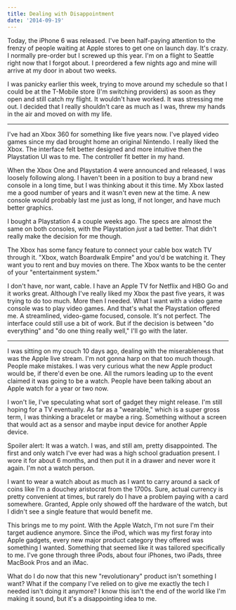 ```yaml
---
title: Dealing with Disappointment
date: '2014-09-19'
---
```


Today, the iPhone 6 was released. I've been half-paying attention to the frenzy of people waiting at Apple stores to get one on launch day. It's crazy. I normally pre-order but I screwed up this year. I'm on a flight to Seattle right now that I forgot about. I preordered a few nights ago and mine will arrive at my door in about two weeks.

I was panicky earlier this week, trying to move around my schedule so that I could be at the T-Mobile store (I'm switching providers) as soon as they open and still catch my flight. It wouldn't have worked. It was stressing me out. I decided that I really shouldn't care as much as I was, threw my hands in the air and moved on with my life.

---

I've had an Xbox 360 for something like five years now. I've played video games since my dad brought home an original Nintendo. I really liked the Xbox. The interface felt better designed and more intuitive then the Playstation UI was to me. The controller fit better in my hand.

When the Xbox One and Playstation 4 were announced and released, I was loosely following along. I haven't been in a position to buy a brand new console in a long time, but I was thinking about it this time. My Xbox lasted me a good number of years and it wasn't even new at the time. A new console would probably last me just as long, if not longer, and have much better graphics.

I bought a Playstation 4 a couple weeks ago. The specs are almost the same on both consoles, with the Playstation *just* a tad better. That didn't really make the decision for me though.

The Xbox has some fancy feature to connect your cable box watch TV through it. "Xbox, watch Boardwalk Empire" and you'd be watching it. They want you to rent and buy movies on there. The Xbox wants to be the center of your "entertainment system."

I don't have, nor want, cable. I have an Apple TV for Netflix and HBO Go and it works great. Although I've really liked my Xbox the past five years, it was trying to do too much. More then I needed. What I want with a video game console was to play video games. And that's what the Playstation offered me. A streamlined, video-game focused, console. It's not perfect. The interface could still use a bit of work. But if the decision is between "do everything" and "do one thing really well," I'll go with the later.

---

I was sitting on my couch 10 days ago, dealing with the miserableness that was the Apple live stream. I'm not gonna harp on that too much though. People make mistakes. I was very curious what the new Apple product would be, if there'd even be one. All the rumors leading up to the event claimed it was going to be a watch. People have been talking about an Apple watch for a year or two now.

I won't lie, I've speculating what sort of gadget they might release. I'm still hoping for a TV eventually. As far as a "wearable," which is a super gross term, I was thinking a bracelet or maybe a ring. Something without a screen that would act as a sensor and maybe input device for another Apple device.

Spoiler alert: It was a watch. I was, and still am, pretty disappointed. The first and only watch I've ever had was a high school graduation present. I wore it for about 6 months, and then put it in a drawer and never wore it again. I'm not a watch person.

I want to wear a watch about as much as I want to carry around a sack of coins like I'm a douchey aristocrat from the 1700s. Sure, actual currency is pretty convenient at times, but rarely do I have a problem paying with a card somewhere. Granted, Apple only showed off the hardware of the watch, but I didn't see a single feature that would benefit me.

This brings me to my point. With the Apple Watch, I'm not sure I'm their target audience anymore. Since the iPod, which was my first foray into Apple gadgets, every new major product category they offered was something I wanted. Something that seemed like it was tailored specifically to me. I've gone through three iPods, about four iPhones, two iPads, three MacBook Pros and an iMac.

What do I do now that this new "revolutionary" product isn't something I want? What if the company I've relied on to give me exactly the tech I needed isn't doing it anymore? I know this isn't the end of the world like I'm making it sound, but it's a disappointing idea to me.
